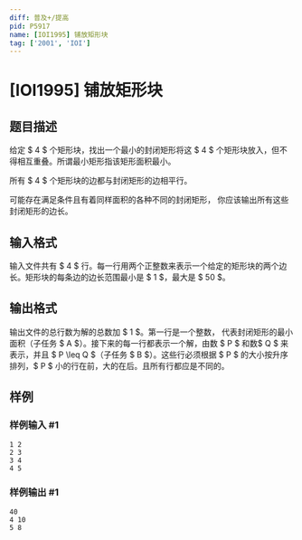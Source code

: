 ```yaml
---
diff: 普及+/提高
pid: P5917
name: [IOI1995] 铺放矩形块
tag: ['2001', 'IOI']
---
```

# [IOI1995] 铺放矩形块
## 题目描述

给定 $ 4 $ 个矩形块，找出一个最小的封闭矩形将这 $ 4 $ 个矩形块放入，但不得相互重叠。所谓最小矩形指该矩形面积最小。

所有 $ 4 $ 个矩形块的边都与封闭矩形的边相平行。

可能存在满足条件且有着同样面积的各种不同的封闭矩形， 你应该输出所有这些封闭矩形的边长。

## 输入格式

输入文件共有 $ 4 $ 行。每一行用两个正整数来表示一个给定的矩形块的两个边长。矩形块的每条边的边长范围最小是 $ 1 $，最大是 $ 50 $。
## 输出格式

输出文件的总行数为解的总数加 $ 1 $。第一行是一个整数， 代表封闭矩形的最小面积（子任务 $ A $）。接下来的每一行都表示一个解，由数 $ P $ 和数$ Q $ 来表示，并且 $ P \leq Q $（子任务 $ B $）。这些行必须根据 $ P $ 的大小按升序排列，$ P $ 小的行在前，大的在后。且所有行都应是不同的。
## 样例

### 样例输入 #1
```
1 2
2 3
3 4
4 5
```
### 样例输出 #1
```
40
4 10
5 8
```

